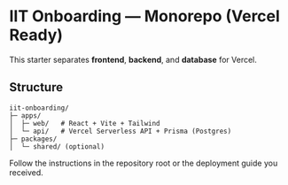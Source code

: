 
# IIT Onboarding — Monorepo (Vercel Ready)

This starter separates **frontend**, **backend**, and **database** for Vercel.

## Structure
```
iit-onboarding/
├─ apps/
│  ├─ web/   # React + Vite + Tailwind
│  └─ api/   # Vercel Serverless API + Prisma (Postgres)
├─ packages/
│  └─ shared/ (optional)
```
Follow the instructions in the repository root or the deployment guide you received.

